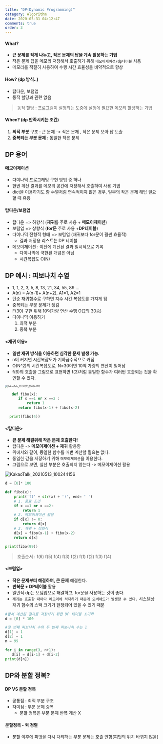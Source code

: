 ```yaml
---
title: "DP(Dynamic Programming)"
category: Algorithm
date: 2020-05-31 04:12:47
comments: true
order: 3
---
```


#### What?

- **큰 문제를 작게 나누고, 작은 문제의 답을 계속 활용하는 기법**
- 작은 문제 답을 메모리 저장해서 호출하기 위해 `메모이제이션/dp테이블` 사용
- 메모리를 적절히 사용하여 수행 시간 효율성을 비약적으로 향상

#### How? (dp 방식..)

- 탑다운, 보텀업 
- 동적 할당과 관련 없음
>동적 할당 : 프로그램이 실행되는 도중에 실행에 필요한 메모리 할당하는 기법

#### When? (dp 만족시키는 조건)

1. **최적 부분** 구조 : 큰 문제 -> 작은 문제 , 작은 문제 모아 답 도출
2. **중복되는 부분 문제** : 동일한 작은 문제

## DP 용어

#### 메모이제이션

- 다이나믹 프로그래밍 구현 방법 중 하나
- 한번 계산 결과를 메모리 공간에 저장해서 호출하여 사용 기법
- dict을 이용하기도 함
  수열처럼 연속적이지 않은 경우, 일부의 작은 문제 해답 필요할 때 유용

#### 탑다운/보텀업

- 탑다운 => 하향식 (**재귀**를 주로 사용 + **메모이제이션**) 
- 보텀업 => 상향식 (**for문** 주로 사용 +**DP테이블**)
- 다이나믹 전형적 형태 => 보텀업 (재귀보다 for문이 훨씬 효율적)
  - 결과 저장용 리스트는 DP 테이블
- 메모이제이션 : 이전에 계산된 결과 일시적으로 기록
  - 다이나믹에 국한된 개념은 아님
  - 시간복잡도 O(N)

## DP 예시 : 피보나치 수열

- 1, 1, 2, 3, 5, 8, 13, 21, 34, 55, 89 ...
- A(n) = A(n-1)+ A(n+2), A1=1, A2=1  
- 단순 재귀함수로 구하면 지수 시간 복잡도를 가지게 됨
- 중복되는 부분 문제가 생김
- F(30) 구현 위해 10억가량 연산 수행 O(2의 30승)
- 다이나믹 이용하기
  1. 최적 부분 
  2. 중복 부분

#### <재귀 이용>
- **일반 재귀 방식을 이용하면 심각한 문제 발생 가능.** 
- n이 커지면 시간복잡도가 기하급수적으로 커짐  
- O(N^2)의 시간복잡도로, N=30이면 10억 가량의 연산이 일어남  
- f(6)의 호출을 그림으로 표현하면 f(3)처럼 동일한 함수가 여러번 호출되는 것을 확인할 수 있다.


 <img src="https://user-images.githubusercontent.com/38436013/118062918-01869280-b3d3-11eb-9b43-0b28fca89201.jpg" alt="KakaoTalk_20210513_100244715" style="zoom: 50%;" />


~~~python
   def fibo(x):
      if x ==1 or x ==2 :
          return 1
      return fibo(x-1) + fibo(x-2)

  print(fibo(4))
~~~

#### <탑다운>  

- **큰 문제 해결위해 작은 문제 호출한다!**
- 탑다운 -> **메모이제이션 + 재귀** 활용함
- 위에서와 같이, 동일한 함수를 매번 계산할 필요는 없다.
- 동일한 값을 저장하기 위해 `메모이제이션`을 이용한다.
- 그림으로 보면, 실선 부분은 호출되지 않는다 -> 메모이제이션 활용

![KakaoTalk_20210513_100244156](https://user-images.githubusercontent.com/38436013/118062925-03505600-b3d3-11eb-8fc3-041c1c4479ad.jpg)

~~~python
d = [0]* 100

def fibo(x):
    print('f(' + str(x) + ')', end= ' ')
    # 1. 종료 조건
    if x ==1 or x ==2:
        return 1
    # 2. 메모이제이션 활용 
    if d[x] != 0:
        return d[x]
    # 3. 재귀 + 점화식
    d[x] = fibo(x-1) + fibo(x-2)
    return d[x]

print(fibo(99))
~~~

>호출순서 : f(6) f(5) f(4) f(3) f(2) f(1) f(2) f(3) f(4) 

#### <보텀업>

- **작은 문제부터 해결하여, 큰 문제** 해결한다.
- **반복문 + DP테이블** 활용
- 일반적 dp는 보텀업으로 해결하고, for문을 사용하는 것이 좋다.
- `재귀는 호출할 때마다 메모리에 적재하기 때문에 오버헤드가 발생할 수 있다.`
  시스템상 재귀 함수의 스택 크기가 한정되어 있을 수 있기 때문


 ~~~python
#앞서 계산된 결과를 저장하기 위한 DP 테이블 초기화
d = [0] * 100

#첫 번째 피보나치 수와 두 번째 피보나치 수는 1
d[1] = 1
d[2] = 1
n = 99

for i in range(3, n+1):
    d[i] = d[i-1] + d[i-2]
print(d[n])
 ~~~

## DP와 분할 정복?

#### DP VS 분할 정복

- 공통점 : 최적 부분 구조
- 차이점 : 부분 문제 중복
  - 분할 정복은 부분 문제 반복 계산 X

#### 분할정복 - 퀵 정렬

- 분할 이후에 피벗을 다시 처리하는 부분 문제는 호출 안함(피벗의 위치 바뀌지 않음)

  